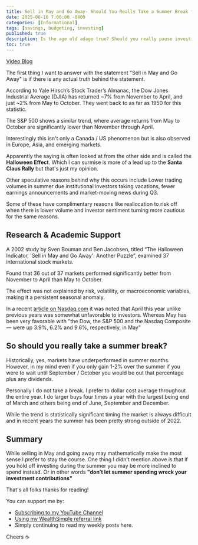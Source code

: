 ```yaml
---
title: Sell in May and Go Away- Should You Really Take a Summer Break from the Markets?
date: 2025-06-16 7:00:00 -0400
categories: [Informational]
tags: [savings, budgeting, investing]
published: true
description: Is the age old adage true? Should you really pause investing during the summer?
toc: true
---
```


[Video Blog](https://youtu.be/17Wf7FHR6Ms)

The first thing I want to answer with the statement "Sell in May and Go Away" is if there is any actual truth behind the statement.

According to Yale Hirsch’s Stock Trader’s Almanac, the Dow Jones Industrial Average (DJIA) has returned ~7% from November to April, and just ~2% from May to October. They went back to as far as 1950 for this statistic.

The S&P 500 shows a similar trend, where average returns from May to October are significantly lower than November through April.

Interestingly this isn't only a Canada / US phenomenon but is also observed in Europe, Asia, and emerging markets.

Apparently the saying is often looked at from the other side and is called the **Halloween Effect**. Which I can surmise is more of a lead up to the **Santa Claus Rally** but that's just my opinion.

Other speculative reasons behind why this occurs include Lower trading volumes in summer due institutional investors taking vacations, fewer earnings announcements and market-moving news during Q3.

Some of these have complimentary reasons like reallocation to risk off when there is lower volume and investor sentiment turning more cautious for the same reasons.

## Research & Academic Support

A 2002 study by Sven Bouman and Ben Jacobsen, titled “The Halloween Indicator, 'Sell in May and Go Away': Another Puzzle”, examined 37 international stock markets.

Found that 36 out of 37 markets performed significantly better from November to April than May to October.

The effect was not explained by risk, volatility, or macroeconomic variables, making it a persistent seasonal anomaly.

In a recent [article on Nasdaq.com](https://www.nasdaq.com/articles/tech-shines-markets-defy-sell-may-and-go-away-adage-5-picks) it was noted that April this year unlike previous years was somewhat unfavorable to investors. Whereas May has been very favorable with "the Dow, the S&P 500 and the Nasdaq Composite — were up 3.9%, 6.2% and 9.6%, respectively, in May"

## So should you really take a summer break?

Historically, yes, markets have underperformed in summer months. However, in my mind even if you only gain 1-2% over the summer if you were to wait until September / October you would be out that percentage plus any dividends.

Personally I do not take a break. I prefer to dollar cost average throughout the entire year. I do larger buys four times a year with the largest being end of March and others being end of June, September and December.

While the trend is statistically significant timing the market is always difficult and in recent years the summer has been pretty strong outside of 2022.

## Summary

While selling in May and going away may mathematically make the most sense I prefer to stay the course. One thing I didn't mention above is that if you hold off investing during the summer you may be more inclined to spend instead. Or in other words **"don’t let summer spending wreck your investment contributions"**

That's all folks thanks for reading!

You can support me by:
- [Subscribing to my YouTube Channel](https://www.youtube.com/@FinancialFreedomAnOdyssey?sub_confirmation=1)
- [Using my WealthSimple referral link](https://my.wealthsimple.com/app/public/trade-referral-signup?code=VUGTXQ)
- Simply continuing to read my weekly posts here.

Cheers ☕